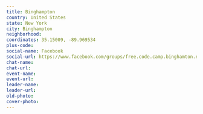 ```yaml
---
title: Binghampton
country: United States
state: New York
city: Binghampton
neighborhood: 
coordinates: 35.15009, -89.969534
plus-code:
social-name: Facebook
social-url: https://www.facebook.com/groups/free.code.camp.binghamton.ny
chat-name:
chat-url:
event-name:
event-url:
leader-name:
leader-url:
old-photo: 
cover-photo:
---
```

